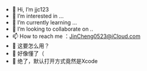 - 👋 Hi, I’m jjc123
- 👀 I’m interested in ...
- 🌱 I’m currently learning ...
- 💞️ I’m looking to collaborate on ..
- 📫 How to reach me ：JinCheng0523@iCloud.com
- 🥱 这要怎么用？
- 😬 好像懂了（
- 🤮 绝了，默认打开方式竟然是Xcode

<!---
jjc123-PBAS/jjc123-PBAS is a ✨ special ✨ repository because its `README.md` (this file) appears on your GitHub profile.
You can click the Preview link to take a look at your changes.
--->
